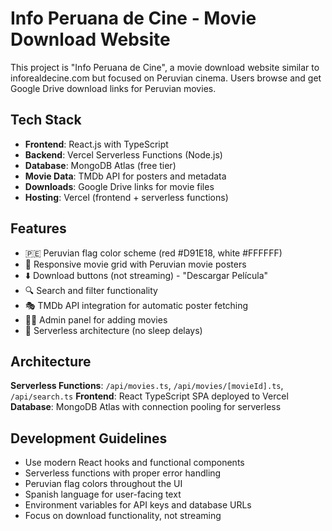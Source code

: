 <!-- Movie Hosting Website Project Instructions -->

# Info Peruana de Cine - Movie Download Website

This project is "Info Peruana de Cine", a movie download website similar to inforealdecine.com but focused on Peruvian cinema. Users browse and get Google Drive download links for Peruvian movies.

## Tech Stack

- **Frontend**: React.js with TypeScript
- **Backend**: Vercel Serverless Functions (Node.js)
- **Database**: MongoDB Atlas (free tier)
- **Movie Data**: TMDb API for posters and metadata
- **Downloads**: Google Drive links for movie files
- **Hosting**: Vercel (frontend + serverless functions)

## Features

- 🇵🇪 Peruvian flag color scheme (red #D91E18, white #FFFFFF)
- 📱 Responsive movie grid with Peruvian movie posters
- ⬇️ Download buttons (not streaming) - "Descargar Película"
- 🔍 Search and filter functionality
- 🎭 TMDb API integration for automatic poster fetching
- 👨‍💼 Admin panel for adding movies
- 🚀 Serverless architecture (no sleep delays)

## Architecture

**Serverless Functions**: `/api/movies.ts`, `/api/movies/[movieId].ts`, `/api/search.ts`
**Frontend**: React TypeScript SPA deployed to Vercel
**Database**: MongoDB Atlas with connection pooling for serverless

## Development Guidelines

- Use modern React hooks and functional components
- Serverless functions with proper error handling
- Peruvian flag colors throughout the UI
- Spanish language for user-facing text
- Environment variables for API keys and database URLs
- Focus on download functionality, not streaming
